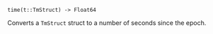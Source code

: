 ```
time(t::TmStruct) -> Float64
```

Converts a `TmStruct` struct to a number of seconds since the epoch.
